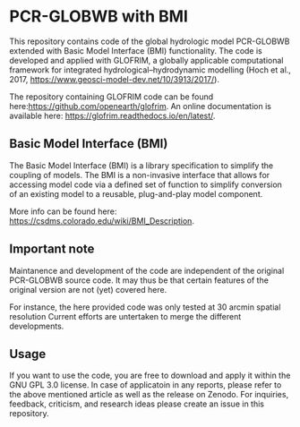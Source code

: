 # PCR-GLOBWB with BMI
This repository contains code of the global hydrologic model PCR-GLOBWB extended with Basic Model Interface (BMI) functionality.
The code is developed and applied with GLOFRIM, a globally applicable computational framework for integrated hydrological–hydrodynamic modelling (Hoch et al., 2017, https://www.geosci-model-dev.net/10/3913/2017/).

The repository containing GLOFRIM code can be found here:https://github.com/openearth/glofrim.
An online documentation is available here: https://glofrim.readthedocs.io/en/latest/.

## Basic Model Interface (BMI)
The Basic Model Interface (BMI) is a library specification to simplify the coupling of models.
The BMI is a non-invasive interface that allows for accessing model code via a defined set of function to simplify conversion of an existing model to a reusable, plug-and-play model component.

More info can be found here: https://csdms.colorado.edu/wiki/BMI_Description.

## Important note
Maintanence and development of the code are independent of the original PCR-GLOBWB source code. It may thus be that certain features of the original version are not (yet) covered here.

For instance, the here provided code was only tested at 30 arcmin spatial resolution
Current efforts are untertaken to merge the different developments.

## Usage
If you want to use the code, you are free to download and apply it within the GNU GPL 3.0 license.
In case of applicatoin in any reports, please refer to the above mentioned article as well as the release on Zenodo.
For inquiries, feedback, criticism, and research ideas please create an issue in this repository.


